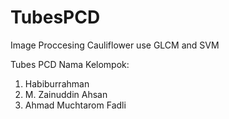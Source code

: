# TubesPCD
Image Proccesing Cauliflower use GLCM and SVM

Tubes PCD
Nama Kelompok: 
1. Habiburrahman
2. M. Zainuddin Ahsan
3. Ahmad Muchtarom Fadli

